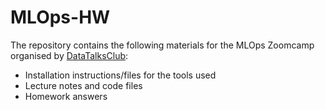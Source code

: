 # MLOps-HW

The repository contains the following materials for the MLOps Zoomcamp organised by [DataTalksClub](https://github.com/DataTalksClub/mlops-zoomcamp/):
- Installation instructions/files for the tools used
- Lecture notes and code files
- Homework answers
